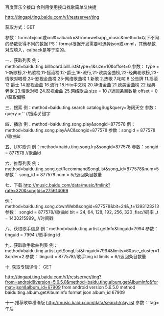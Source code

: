 百度音乐全接口 会利用使用接口找歌简单又快捷

http://tingapi.ting.baidu.com/v1/restserver/ting

获取方式：GET

参数：format=json或xml&calback=&from=webapp_music&method=以下不同的参数获得不同的数据
PS：format根据开发需要可选择json或xmml，其他参数对应填入，calback是等于空的。


一、获取列表
例：method=baidu.ting.billboard.billList&type=1&size=10&offset=0
参数：	type = 1-新歌榜,2-热歌榜,11-摇滚榜,12-爵士,16-流行,21-欧美金曲榜,22-经典老歌榜,23-情歌对唱榜,24-影视金曲榜,25-网络歌曲榜
1.新歌 2.热歌 7.叱咤 8.公告牌 11.摇滚 12.爵士
14.影视金曲 16.流行 18.Hito中文榜 20.华语金曲
21.欧美金曲榜 22.经典老歌 23.情歌对唱 24.影视金曲 25.网络歌曲
size = 10 //返回条目数量
offset = 0 //获取偏移

三、搜索
例：method=baidu.ting.search.catalogSug&query=海阔天空
参数：query = '' //搜索关键字

四、播放
例：method=baidu.ting.song.play&songid=877578
例：method=baidu.ting.song.playAAC&songid=877578
参数：songid = 877578 //歌曲id

五、LRC歌词
例：method=baidu.ting.song.lry&songid=877578
参数：songid = 877578 //歌曲id

六、推荐列表
例：method=baidu.ting.song.getRecommandSongList&song_id=877578&num=5
参数：	song_id = 877578
num = 5//返回条目数量

七、下载
http://music.baidu.com/data/music/fmlink?rate=320&songIds=275614069

例：method=baidu.ting.song.downWeb&songid=877578&bit=24&_t=1393123213
参数：	songid = 877578//歌曲id
bit = 24, 64, 128, 192, 256, 320 ,flac//码率
_t = 1430215999,, //时间戳

八、获取歌手信息
例：method=baidu.ting.artist.getInfo&tinguid=7994
参数：	tinguid = 7994 //歌手ting id

九、获取歌手歌曲列表
例：method=baidu.ting.artist.getSongList&tinguid=7994&limits=6&use_cluster=1&order=2
参数：	tinguid = 877578//歌手ting id
limits = 6//返回条目数量

十. 获取专辑详情：
GET

http://tingapi.ting.baidu.com/v1/restserver/ting?from=android&version=5.6.5.0&method=baidu.ting.album.getAlbumInfo&format=json&album_id=67909
from  android
version   5.6.5.0
method    baidu.ting.album.getAlbumInfo
format    json
album_id  67909

十一.推荐歌单准确版
http://music.baidu.com/data/search/playlist
参数：
tag=午后